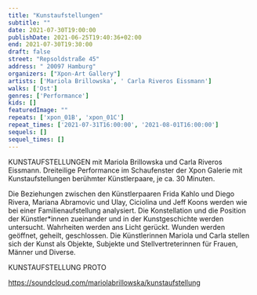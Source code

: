 ```yaml
---
title: "Kunstaufstellungen"
subtitle: ""
date: 2021-07-30T19:00:00
publishDate: 2021-06-25T19:40:36+02:00
end: 2021-07-30T19:30:00
draft: false
street: "Repsoldstraße 45"
address: " 20097 Hamburg"
organizers: ["Xpon-Art Gallery"]
artists: ['Mariola Brillowska', ' Carla Riveros Eissmann']
walks: ['Ost']
genres: ['Performance']
kids: []
featuredImage: ""
repeats: ['xpon_01B', 'xpon_01C']
repeat_times: ['2021-07-31T16:00:00', '2021-08-01T16:00:00']
sequels: []
sequel_times: []
---
```


KUNSTAUFSTELLUNGEN mit Mariola Brillowska und Carla Riveros Eissmann. Dreiteilige Performance im Schaufenster der Xpon Galerie mit Kunstaufstellungen berühmter Künstlerpaare, je ca. 30 Minuten.

Die Beziehungen zwischen den Künstlerpaaren Frida Kahlo und Diego Rivera, Mariana Abramovic und Ulay, Ciciolina und Jeff Koons werden wie bei einer Familienaufstellung analysiert. Die Konstellation und die Position der Künstler\*innen zueinander und in der Kunstgeschichte werden untersucht. Wahrheiten werden ans Licht gerückt. Wunden werden geöffnet, geheilt, geschlossen. Die Künstlerinnen Mariola und Carla stellen sich der Kunst als Objekte, Subjekte und Stellvertreterinnen für Frauen, Männer und Diverse.

KUNSTAUFSTELLUNG PROTO

https://soundcloud.com/mariolabrillowska/kunstaufstellung
